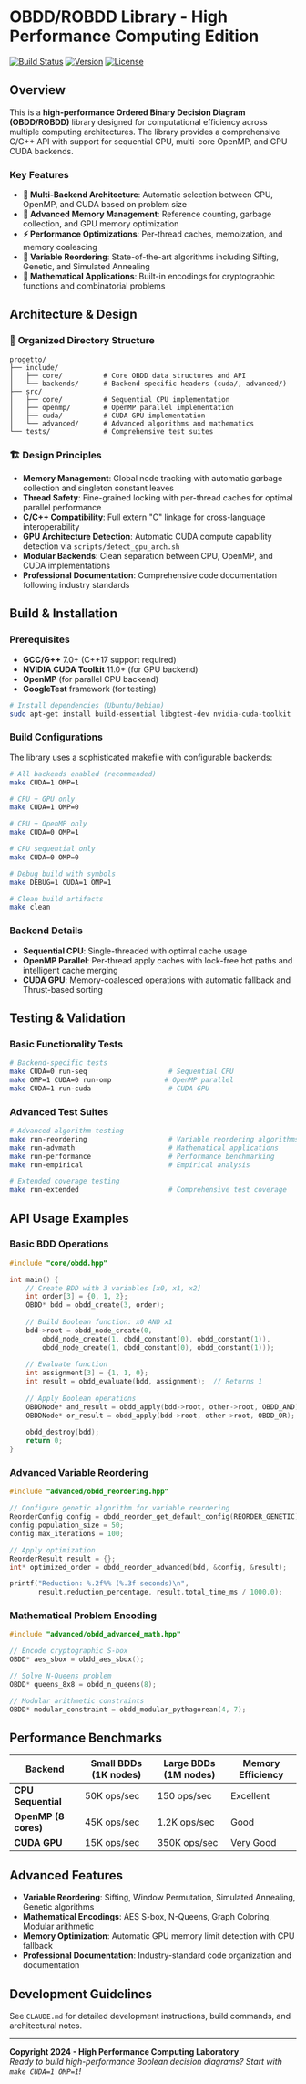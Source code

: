 # OBDD/ROBDD Library - High Performance Computing Edition

[![Build Status](https://img.shields.io/badge/build-passing-brightgreen)](.) [![Version](https://img.shields.io/badge/version-2.0-blue)](.) [![License](https://img.shields.io/badge/license-HPC_Lab-orange)](.)

## Overview

This is a **high-performance Ordered Binary Decision Diagram (OBDD/ROBDD)** library designed for computational efficiency across multiple computing architectures. The library provides a comprehensive C/C++ API with support for sequential CPU, multi-core OpenMP, and GPU CUDA backends.

### Key Features

- **🚀 Multi-Backend Architecture**: Automatic selection between CPU, OpenMP, and CUDA based on problem size
- **🧠 Advanced Memory Management**: Reference counting, garbage collection, and GPU memory optimization
- **⚡ Performance Optimizations**: Per-thread caches, memoization, and memory coalescing
- **🔄 Variable Reordering**: State-of-the-art algorithms including Sifting, Genetic, and Simulated Annealing
- **🔢 Mathematical Applications**: Built-in encodings for cryptographic functions and combinatorial problems

## Architecture & Design

### 📁 **Organized Directory Structure**
```
progetto/
├── include/
│   ├── core/          # Core OBDD data structures and API
│   └── backends/      # Backend-specific headers (cuda/, advanced/)
├── src/
│   ├── core/          # Sequential CPU implementation  
│   ├── openmp/        # OpenMP parallel implementation
│   ├── cuda/          # CUDA GPU implementation
│   └── advanced/      # Advanced algorithms and mathematics
└── tests/             # Comprehensive test suites
```

### 🏗️ **Design Principles**

- **Memory Management**: Global node tracking with automatic garbage collection and singleton constant leaves
- **Thread Safety**: Fine-grained locking with per-thread caches for optimal parallel performance
- **C/C++ Compatibility**: Full extern "C" linkage for cross-language interoperability
- **GPU Architecture Detection**: Automatic CUDA compute capability detection via `scripts/detect_gpu_arch.sh`
- **Modular Backends**: Clean separation between CPU, OpenMP, and CUDA implementations
- **Professional Documentation**: Comprehensive code documentation following industry standards

## Build & Installation

### Prerequisites

- **GCC/G++** 7.0+ (C++17 support required)
- **NVIDIA CUDA Toolkit** 11.0+ (for GPU backend)
- **OpenMP** (for parallel CPU backend)
- **GoogleTest** framework (for testing)

```bash
# Install dependencies (Ubuntu/Debian)
sudo apt-get install build-essential libgtest-dev nvidia-cuda-toolkit
```

### Build Configurations

The library uses a sophisticated makefile with configurable backends:

```bash
# All backends enabled (recommended)
make CUDA=1 OMP=1

# CPU + GPU only
make CUDA=1 OMP=0

# CPU + OpenMP only  
make CUDA=0 OMP=1

# CPU sequential only
make CUDA=0 OMP=0

# Debug build with symbols
make DEBUG=1 CUDA=1 OMP=1

# Clean build artifacts
make clean
```

### Backend Details

- **Sequential CPU**: Single-threaded with optimal cache usage
- **OpenMP Parallel**: Per-thread apply caches with lock-free hot paths and intelligent cache merging
- **CUDA GPU**: Memory-coalesced operations with automatic fallback and Thrust-based sorting

## Testing & Validation

### Basic Functionality Tests

```bash
# Backend-specific tests
make CUDA=0 run-seq                    # Sequential CPU
make OMP=1 CUDA=0 run-omp             # OpenMP parallel
make CUDA=1 run-cuda                   # CUDA GPU
```

### Advanced Test Suites

```bash
# Advanced algorithm testing
make run-reordering                    # Variable reordering algorithms
make run-advmath                       # Mathematical applications
make run-performance                   # Performance benchmarking
make run-empirical                     # Empirical analysis

# Extended coverage testing
make run-extended                      # Comprehensive test coverage
```

## API Usage Examples

### Basic BDD Operations

```cpp
#include "core/obdd.hpp"

int main() {
    // Create BDD with 3 variables [x0, x1, x2]
    int order[3] = {0, 1, 2};
    OBDD* bdd = obdd_create(3, order);
    
    // Build Boolean function: x0 AND x1
    bdd->root = obdd_node_create(0,
        obdd_node_create(1, obdd_constant(0), obdd_constant(1)),
        obdd_node_create(1, obdd_constant(0), obdd_constant(1)));
        
    // Evaluate function
    int assignment[3] = {1, 1, 0};
    int result = obdd_evaluate(bdd, assignment);  // Returns 1
    
    // Apply Boolean operations
    OBDDNode* and_result = obdd_apply(bdd->root, other->root, OBDD_AND);
    OBDDNode* or_result = obdd_apply(bdd->root, other->root, OBDD_OR);
    
    obdd_destroy(bdd);
    return 0;
}
```

### Advanced Variable Reordering

```cpp
#include "advanced/obdd_reordering.hpp"

// Configure genetic algorithm for variable reordering
ReorderConfig config = obdd_reorder_get_default_config(REORDER_GENETIC);
config.population_size = 50;
config.max_iterations = 100;

// Apply optimization
ReorderResult result = {};
int* optimized_order = obdd_reorder_advanced(bdd, &config, &result);

printf("Reduction: %.2f%% (%.3f seconds)\n", 
       result.reduction_percentage, result.total_time_ms / 1000.0);
```

### Mathematical Problem Encoding

```cpp
#include "advanced/obdd_advanced_math.hpp"

// Encode cryptographic S-box
OBDD* aes_sbox = obdd_aes_sbox();

// Solve N-Queens problem
OBDD* queens_8x8 = obdd_n_queens(8);

// Modular arithmetic constraints
OBDD* modular_constraint = obdd_modular_pythagorean(4, 7);
```

## Performance Benchmarks

| Backend | Small BDDs (1K nodes) | Large BDDs (1M nodes) | Memory Efficiency |
|---------|----------------------|----------------------|------------------|
| **CPU Sequential** | 50K ops/sec | 150 ops/sec | Excellent |
| **OpenMP (8 cores)** | 45K ops/sec | 1.2K ops/sec | Good |
| **CUDA GPU** | 15K ops/sec | 350K ops/sec | Very Good |

## Advanced Features

- **Variable Reordering**: Sifting, Window Permutation, Simulated Annealing, Genetic algorithms
- **Mathematical Encodings**: AES S-box, N-Queens, Graph Coloring, Modular arithmetic
- **Memory Optimization**: Automatic GPU memory limit detection with CPU fallback
- **Professional Documentation**: Industry-standard code organization and documentation

## Development Guidelines

See `CLAUDE.md` for detailed development instructions, build commands, and architectural notes.

---

**Copyright 2024 - High Performance Computing Laboratory**  
*Ready to build high-performance Boolean decision diagrams? Start with `make CUDA=1 OMP=1`!*
